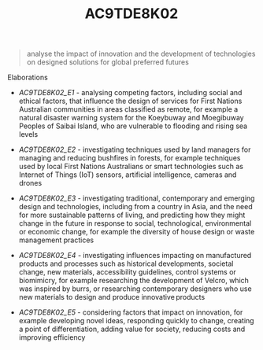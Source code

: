 ﻿---
backlinks:
- title: Learning Areas
  url: /memex/sense/Teaching/Curriculum/v9/v9-learning-areas.html
tags: australian-curriculum
title: AC9TDE8K02
type: note
---
> analyse the impact of innovation and the development of technologies on designed solutions for global preferred futures

Elaborations


- _AC9TDE8K02_E1_ - analysing competing factors, including social and ethical factors, that influence the design of services for First Nations Australian communities in areas classified as remote, for example a natural disaster warning system for the Koeybuway and Moegibuway Peoples of Saibai Island, who are vulnerable to flooding and rising sea levels

- _AC9TDE8K02_E2_ - investigating techniques used by land managers for managing and reducing bushfires in forests, for example techniques used by local First Nations Australians or smart technologies such as Internet of Things (IoT) sensors, artificial intelligence, cameras and drones

- _AC9TDE8K02_E3_ - investigating traditional, contemporary and emerging design and technologies, including from a country in Asia, and the need for more sustainable patterns of living, and predicting how they might change in the future in response to social, technological, environmental or economic change, for example the diversity of house design or waste management practices

- _AC9TDE8K02_E4_ - investigating influences impacting on manufactured products and processes such as historical developments, societal change, new materials, accessibility guidelines, control systems or biomimicry, for example researching the development of Velcro, which was inspired by burrs, or researching contemporary designers who use new materials to design and produce innovative products

- _AC9TDE8K02_E5_ - considering factors that impact on innovation, for example developing novel ideas, responding quickly to change, creating a point of differentiation, adding value for society, reducing costs and improving efficiency